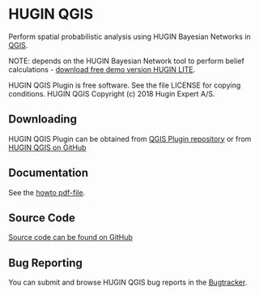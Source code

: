 HUGIN QGIS
==========

Perform spatial probabilistic analysis using HUGIN Bayesian Networks in [QGIS](https://qgis.org/).

NOTE: depends on the HUGIN Bayesian Network tool to perform belief calculations - [download free demo version HUGIN LITE](https://www.hugin.com/index.php/hugin-lite/).

HUGIN QGIS Plugin is free software. See the file LICENSE for copying conditions.
HUGIN QGIS Copyright (c) 2018 Hugin Expert A/S.


Downloading
-----------

HUGIN QGIS Plugin can be obtained from [QGIS Plugin repository](https://plugins.qgis.org/plugins/HUGIN_QGIS/) or from
[HUGIN QGIS on GitHub](https://github.com/huginexpert/HUGIN-QGIS/releases/)


Documentation
-------------

See the [howto pdf-file](https://github.com/huginexpert/HUGIN-QGIS/raw/master/src/QGIS_HUGIN_HOWTO.pdf).


Source Code
-----------
[Source code can be found on GitHub](https://github.com/huginexpert/HUGIN-QGIS/tree/master/src)


Bug Reporting
-------------

You can submit and browse HUGIN QGIS bug reports in the [Bugtracker](https://github.com/huginexpert/HUGIN-QGIS/issues).


